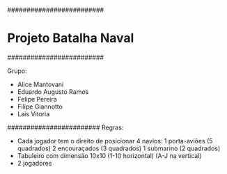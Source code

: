 #########################
# Projeto Batalha Naval #
#########################

Grupo:
- Alice Mantovani
- Eduardo Augusto Ramos
- Felipe Pereira
- Filipe Giannotto
- Lais Vitoria

########################
Regras:
- Cada jogador tem o direito de posicionar 4 navios:
	1 porta-aviões (5 quadrados)
	2 encouraçados (3 quadrados)
	1 submarino (2 quadrados)
- Tabuleiro com dimensão 10x10 (1-10 horizontal) (A-J na vertical)
- 2 jogadores

